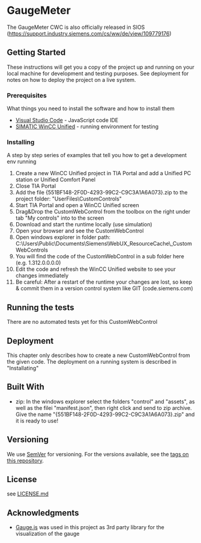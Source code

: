 # GaugeMeter

The GaugeMeter CWC is also officially released in SIOS (https://support.industry.siemens.com/cs/ww/de/view/109779176)

## Getting Started

These instructions will get you a copy of the project up and running on your 
local machine for development and testing purposes. See deployment for notes 
on how to deploy the project on a live system.

### Prerequisites

What things you need to install the software and how to install them

* [Visual Studio Code](https://code.visualstudio.com/) - JavaScript code IDE
* [SIMATIC WinCC Unified](https://support.industry.siemens.com/cs/ww/en/view/109771777) - running environment for testing

### Installing

A step by step series of examples that tell you how to get a development env running

1. Create a new WinCC Unified project in TIA Portal and add a Unified PC station or Unified Comfort Panel
2. Close TIA Portal
3. Add the file {551BF148-2F0D-4293-99C2-C9C3A1A6A073}.zip to the project folder: "UserFiles\CustomControls"
4. Start TIA Portal and open a WinCC Unified screen
5. Drag&Drop the CustomWebControl from the toolbox on the right under tab "My controls" into to the screen
6. Download and start the runtime locally (use simulation)
7. Open your browser and see the CustomWebControl
8. Open windows explorer in folder path: C:\Users\Public\Documents\Siemens\WebUX\_ResourceCache\\_CustomWebControls
9. You will find the code of the CustomWebControl in a sub folder here (e.g. 1.312.0.0.0.0)
10. Edit the code and refresh the WinCC Unified website to see your changes immediately
11. Be careful: After a restart of the runtime your changes are lost, so keep & commit them in a version control system like GIT (code.siemens.com)

## Running the tests

There are no automated tests yet for this CustomWebControl

## Deployment

This chapter only describes how to create a new CustomWebControl from the given code. The deployment on a running system is described in "Installating"

## Built With

* zip: In the windows explorer select the folders "control" and "assets", as well as the filei "manifest.json", then right click and send to zip archive. Give the name "{551BF148-2F0D-4293-99C2-C9C3A1A6A073}.zip" and it is ready to use!

## Versioning

We use [SemVer](http://semver.org/) for versioning. For the versions available, see the [tags on this repository](https://github.com/your/project/tags). 

## License

see [LICENSE.md](LICENSE.md)

## Acknowledgments

* [Gauge.js](https://bernii.github.io/gauge.js/) was used in this project as 3rd party library for the visualization of the gauge
